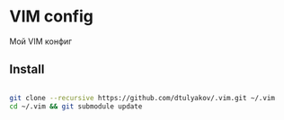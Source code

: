 # VIM config
Мой VIM конфиг

## Install

```bash

git clone --recursive https://github.com/dtulyakov/.vim.git ~/.vim
cd ~/.vim && git submodule update
```
